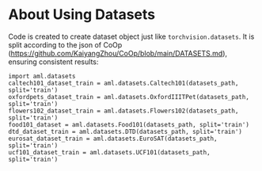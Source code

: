 # About Using Datasets
Code is created to create dataset object just like `torchvision.datasets`. It is split according to the json of CoOp (https://github.com/KaiyangZhou/CoOp/blob/main/DATASETS.md), ensuring consistent results:
```python3
import aml.datasets
caltech101_dataset_train = aml.datasets.Caltech101(datasets_path, split='train')
oxfordpets_dataset_train = aml.datasets.OxfordIIITPet(datasets_path, split='train')
flowers102_dataset_train = aml.datasets.Flowers102(datasets_path, split='train')
food101_dataset = aml.datasets.Food101(datasets_path, split='train')
dtd_dataset_train = aml.datasets.DTD(datasets_path, split='train')
eurosat_dataset_train = aml.datasets.EuroSAT(datasets_path, split='train')
ucf101_dataset_train = aml.datasets.UCF101(datasets_path, split='train')
```
